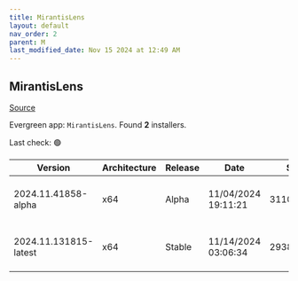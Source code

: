 ```yaml
---
title: MirantisLens
layout: default
nav_order: 2
parent: M
last_modified_date: Nov 15 2024 at 12:49 AM
---
```


## MirantisLens

[Source](https://k8slens.dev/)

Evergreen app: `MirantisLens`. Found **2** installers.

Last check: 🟢

| Version               | Architecture | Release | Date                | Size      | Sha512                                                                                   | URI                                                                                                                                                      |
| --------------------- | ------------ | ------- | ------------------- | --------- | ---------------------------------------------------------------------------------------- | -------------------------------------------------------------------------------------------------------------------------------------------------------- |
| 2024.11.41858-alpha   | x64          | Alpha   | 11/04/2024 19:11:21 | 311092440 | 1LiXQJ+6j48vt35V/fV/Bh578lvo9OAylM5enaCcfww+b00sHtgj5l4+JO5I7uh6LS84K0jrAi5IAMoaFniJyQ== | [https://downloads.k8slens.dev/ide/Lens%20Setup%202024.11.41858-alpha.exe](https://downloads.k8slens.dev/ide/Lens%20Setup%202024.11.41858-alpha.exe)     |
| 2024.11.131815-latest | x64          | Stable  | 11/14/2024 03:06:34 | 293884208 | MtMESuPphOeJJ6bmDC00DasNuiftbwsJwNmBgzNwc2fR5shPCOSjjONevMSlOTyadHr80TOkzPpu8hhIEg4Weg== | [https://downloads.k8slens.dev/ide/Lens%20Setup%202024.11.131815-latest.exe](https://downloads.k8slens.dev/ide/Lens%20Setup%202024.11.131815-latest.exe) |
